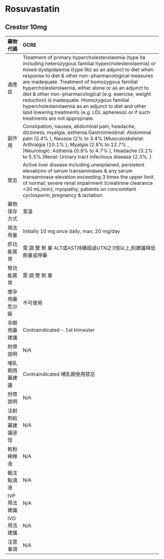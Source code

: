 # Rosuvastatin

## Crestor 10mg

| 藥物代碼 | OCRE |
| :--- | :--- |
| 適應症 | Treatment of primary hypercholesterolaemia \(type IIa including heterozygous familial hypercholesterolaemia\) or mixed dyslipidaemia \(type IIb\) as an adjunct to diet when response to diet & other non-pharmacological measures are inadequate. Treatment of homozygous familial hypercholesterolaemia, either alone or as an adjunct to diet & other non-pharmacological \(e.g. exercise, weight reduction\) is inadequate. Homozygous familial hypercholesterolaemia as an adjunct to diet and other lipid lowering treatments \(e.g. LDL apheresis\) or if such treatments are not appropriate. |
| 副作用 | Constipation, nausea, abdominal pain, headache, dizziness, myalgia, asthenia.Gastrointestinal: Abdominal pain \(2.4% \), Nausea \(2% to 3.4% \)Musculoskeletal: Arthralgia \(10.1% \), Myalgia \(2.8% to 12.7% , \)Neurologic: Asthenia \(0.9% to 4.7% \), Headache \(3.1% to 5.5% \)Renal: Urinary tract infectious disease \(2.3% .\) |
| 禁忌 | Active liver disease including unexplained, persistent elevations of serum transaminases & any serum transaminase elevation exceeding 3 times the upper limit of normal; severe renal impairment \(creatinine clearance &lt;30 mL/min\), myopathy; patients on concomitant cyclosporin; pregnancy & lactation. |
| 藥物保存方式 | 室溫 |
| 用法用量 | Initially 10 mg once daily, max; 20 mg/day |
| 肝功能異常 | 需 調 整 劑 量  ALT或AST持續超過UTN之3倍以上,則建議降低劑量或停藥 |
| 腎功能異常 | 需 調 整 劑 量 |
| 懷孕用藥危分級 | 不可使用 |
| 孕期用藥建議 | Contraindicated - 1st trimester |
| 附帶說明 | N/A |
| 哺乳期用藥建議 | Contraindicated 哺乳期使用禁忌 |
| 附帶說明 | N/A |
| 注射劑給藥建議途徑 | N/A |
| 乾粉稀釋液 | N/A |
| 輸注點滴液 | N/A |
| IVP 用法建議 | N/A |
| IVD 用法建議 | N/A |
| 注意事項 | N/A |

